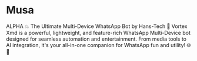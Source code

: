 # Musa
ALPHA 💥  The Ultimate Multi-Device WhatsApp Bot by Hans-Tech 🚀  Vortex Xmd is a powerful, lightweight, and feature-rich WhatsApp Multi-Device bot designed for seamless automation and entertainment. From media tools to AI integration, it's your all-in-one companion for WhatsApp fun and utility! 🌐🤖
